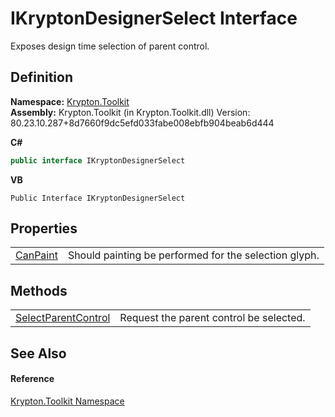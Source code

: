 # IKryptonDesignerSelect Interface


Exposes design time selection of parent control.



## Definition
**Namespace:** <a href="79d2eac2-21f4-54ff-7552-b20c33c30600.md">Krypton.Toolkit</a>  
**Assembly:** Krypton.Toolkit (in Krypton.Toolkit.dll) Version: 80.23.10.287+8d7660f9dc5efd033fabe008ebfb904beab6d444

**C#**
``` C#
public interface IKryptonDesignerSelect
```
**VB**
``` VB
Public Interface IKryptonDesignerSelect
```



## Properties
<table>
<tr>
<td><a href="120bef9d-c4d1-5706-2a3d-8b49d0764a0a.md">CanPaint</a></td>
<td>Should painting be performed for the selection glyph.</td></tr>
</table>

## Methods
<table>
<tr>
<td><a href="4bd05847-002e-dae5-c7e8-22bccd862c95.md">SelectParentControl</a></td>
<td>Request the parent control be selected.</td></tr>
</table>

## See Also


#### Reference
<a href="79d2eac2-21f4-54ff-7552-b20c33c30600.md">Krypton.Toolkit Namespace</a>  
